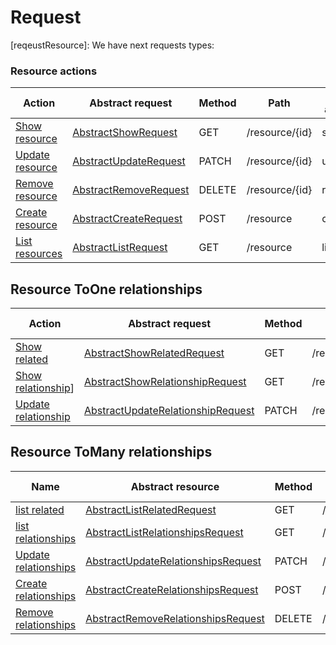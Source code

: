 # Request

[reqeustResource]: 
We have next requests types:


### Resource actions
| Action                                    | Abstract request                                 | Method | Path           | Auth ability |
|-------------------------------------------|--------------------------------------------------|--------|----------------|--------------|
| [Show resource][action show resource]     | [AbstractShowRequest][request show resource]     | GET    | /resource/{id} | show         |
| [Update resource][action update resource] | [AbstractUpdateRequest][request update resource] | PATCH  | /resource/{id} | update       |
| [Remove resource][action remove resource] | [AbstractRemoveRequest][request remove resource] | DELETE | /resource/{id} | remove       |
| [Create resource][action create resource] | [AbstractCreateRequest][request create resource] | POST   | /resource      | create       |
| [List resources][action list resources]   | [AbstractListRequest][request list resources]    | GET    | /resource      | list         |

[action show resource]: ../Action/Resource/ShowResource.php
[action update resource]: ../Action/Resource/UpdateResource.php
[action remove resource]: ../Action/Resource/RemoveResource.php
[action create resource]: ../Action/Resource/CreateResource.php
[action list resources]: ../Action/Resource/ListResources.php

[request show resource]: ./Resource/AbstractShowRequest.php
[request update resource]: ./Resource/AbstractUpdateRequest.php
[request remove resource]: ./Resource/AbstractRemoveRequest.php
[request create resource]: ./Resource/AbstractCreateRequest.php
[request list resources]: ./Resource/AbstractListRequest.php

## Resource ToOne relationships
| Action                                       | Abstract request                                            | Method | Path                                      | Authentication rules |
|----------------------------------------------|-------------------------------------------------------------|--------|-------------------------------------------|----------------------|
| [Show related][action show related one]      | [AbstractShowRelatedRequest][request show related one]      | GET    | /resource/{id}/{relatedOne}               | showRelationships    |
| [Show relationship][action show rel one]]    | [AbstractShowRelationshipRequest][request show rel one]     | GET    | /resource/{id}/relationships/{relatedOne} | showRelationships    |
| [Update relationship][action update rel one] | [AbstractUpdateRelationshipRequest][request update rel one] | PATCH  | /resource/{id}/relationships/{relatedOne} | updateRelationships  |

[action show related one]: ../Action/Relationships/ToOne/ShowRelated.php
[action show rel one]: ../Action/Relationships/ToOne/ShowRelationship.php
[action update rel one]: ../Action/Relationships/ToOne/UpdateRelationship.php

[request show related one]: ./Relationships/ToOne/AbstractShowRelatedRequest.php
[request show rel one]: ./Relationships/ToOne/AbstractShowRelationshipRequest.php
[request update rel one]: ./Relationships/ToOne/AbstractUpdateRelationshipRequest.php

## Resource ToMany relationships
| Name                                           | Abstract resource                                         | Method | Path                                       | Authentication rules |
|------------------------------------------------|-----------------------------------------------------------|--------|--------------------------------------------|----------------------|
| [list related][action list related many]       | [AbstractListRelatedRequest][req list related many]       | GET    | /resource/{id}/{relatedMany}               | showRelationships    |
| [list relationships][action list rel many]     | [AbstractListRelationshipsRequest][req list rel many]     | GET    | /resource/{id}/relationships/{relatedMany} | showRelationships    |
| [Update relationships][action update rel many] | [AbstractUpdateRelationshipsRequest][req update rel many] | PATCH  | /resource/{id}/relationships/{relatedMany} | updateRelationships  |
| [Create relationships][action create rel many] | [AbstractCreateRelationshipsRequest][req create rel many] | POST   | /resource/{id}/relationships/{relatedMany} | createRelationships  |
| [Remove relationships][action remove rel many] | [AbstractRemoveRelationshipsRequest][req remove rel many] | DELETE | /resource/{id}/relationships/{relatedMany} | removeRelationships  |

[action list related many]: ../Action/Relationships/ToMany/ListRelated.php
[action list rel many]: ../Action/Relationships/ToMany/ListRelationships.php
[action update rel many]: ../Action/Relationships/ToMany/UpdateRelationships.php
[action create rel many]: ../Action/Relationships/ToMany/CreateRelationships.php
[action remove rel many]: ../Action/Relationships/ToMany/RemoveRelationships.php

[req list related many]: ./Relationships/ToMany/AbstractListRelatedRequest.php
[req list rel many]: ./Relationships/ToMany/AbstractListRelationshipsRequest.php
[req update rel many]: ./Relationships/ToMany/AbstractUpdateRelationshipsRequest.php
[req create rel many]: ./Relationships/ToMany/AbstractCreateRelationshipsRequest.php
[req remove rel many]: ./Relationships/ToMany/AbstractRemoveRelationshipsRequest.php
